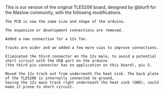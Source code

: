 This is our version of the original TLE5206 board, designed by @blurfl for the Maslow community, with the following modifications.

    The PCB is now the same size and shape of the arduino.

    The expansion or development connections are removed.

    Added a new connection for a 12v fan.

    Tracks are wider and we added a few more vias to improve connections.

    Eliminated the third connector on the 12v male, to avoid a potential short circuit with the USB port on the arduino
    (the third pin connector has no application on this board), pic 5.

    Moved the 12v track out from underneath the heat sink. The back plate of the TLE5206 is internally connected to ground,
    having the 12v main track right underneath the heat sink (GND), could make it prone to short circuit.
